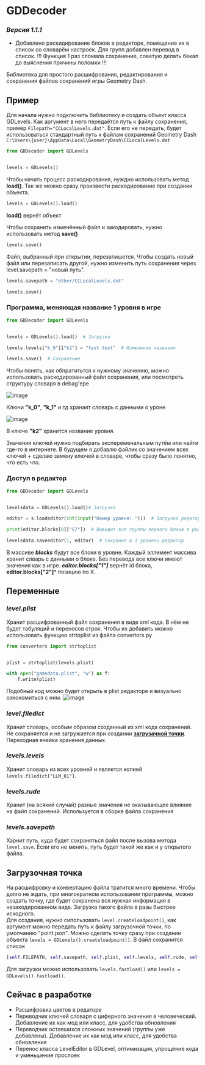 # GDDecoder

### *Версия 1.1.1*

- Добавлено раскидирование блоков в редакторе, помещение их в список со словарём настроек. Для групп добавлен перевод в список. !!! Функция 1 раз сломала сохранение, советую делать бекап до выяснения причины поломки !!!

Библиотека для простого расшифрования, редактирования и сохранения файлов сохранений игры Geometry Dash.

## Пример
Для начала нужно подключить библиотеку и создать объект класса GDLevels. Как аргумент в него передаётся путь к файлу сохранения, пример ```Filepath="CCLocalLevels.dat"```. Если его не передать, будет использоваться стандартный путь к файлам сохранений Geometry Dash ```C:\Users\{user}\AppData\Local\GeometryDash\CCLocalLevels.dat```
```python
from GDDecoder import GDLevels


levels = GDLevels()
```

Чтобы начать процесс раскодирования, нуждно использовать метод **load()**. Так же можно сразу произвести раскодирование при создании объекта.
```python
levels = GDLevels().load()
```
**load()** вернёт объект

Чтобы сохранить изменённый файл и закодировать, нужно использовать метод **save()**
```python
levels.save()
```
Файл, выбранный при открытии, перезапишется. Чтобы создать новый файл или перезаписать другой, нужно изменить путь сохранения через level.savepath = "новый путь".
```python
levels.savepath = "other/CCLocalLevels.dat"

levels.save()
```
### Программа, меняющая название 1 уровня в игре

```python
from GDDecoder import GDLevels


levels = GDLevels().load()  # Загрузка

levels.levels["k_0"]["k2"] = "test text"  # Изменение названия

levels.save()  # Сохранение
```

Чтобы понять, как обпратитьтся к нужному значению, можно использовать раскодированный файл сохранения, или посмотреть структуру словаря в debag'ере<br>

![image](https://user-images.githubusercontent.com/58140098/114270215-5f6f3580-9a35-11eb-8b8a-b6803d03cdbe.png)

Ключи **"k_0"**, **"k_1"** и тд хранаят словарь с данными о уроне<br>

![image](https://user-images.githubusercontent.com/58140098/114270272-a4936780-9a35-11eb-8a7d-693297e9b82e.png)

В ключе **"k2"** хранится название уровня.

Значения ключей нужно подбирать экспеременальным путём или найти где-то в интернете. В будущем я добавлю файлик со значением всех ключей + сделаю замену ключей в словаре, чтобы сразу было понятно, что есть что.

### Доступ в редактор

```python
from GDDecoder import GDLevels


levelsdata = GDLevels().load()# Загрузка

editor = s.loadeditor(int(input("Номер уровня: ")))  # Загрузка редатора из уровня

print(editor.blocks[0]["57"])  # Вывидит все группы первого блока в редаторе

levelsdata.saveeditor(1, editor)  # Сохранит в 1 уровень редактор

```

В массиве ***blocks*** будут все блоки в уровне. Каждый эллемент массива хранит слварь с данными о блоке. Без перевода все ключи имеют значения как в игре. ***editor.blocks["1"]*** вернёт id блока, **editor.blocks["2"]*** позицию по X.


## Переменные

### ***level.plist***
Хранит расшифрованный файл сохранения в виде xml кода. В нём не будет табуляций и переносов строк. Чтобы их добавить можно использовать функцию strtoplist из файла convertors.py
```python
from converters import strtoplist


plist = strtoplist(levels.plist)

with open("gamedata.plist", "w") as f:
    f.write(plist)
```
Подобный код можно будет открыть в plist редакторе и визуально ознокомиться с ним.
![image](https://user-images.githubusercontent.com/58140098/114268168-f635f500-9a29-11eb-9794-669b8985c703.png)

### ***level.filedict***
Хранит словарь, особым образом созданный из xml кода сохранений. Не сохраняется и не загружается при создании [**загрузачной точки**](https://github.com/NodusLorden/GDDecoder/blob/main/README.md#%D0%B7%D0%B0%D0%B3%D1%80%D1%83%D0%B7%D0%BE%D1%87%D0%BD%D0%B0%D1%8F-%D1%82%D0%BE%D1%87%D0%BA%D0%B0). Переходная ячейка хранения данных.

### ***levels.levels***
Хранит словарь из всех уровней и является копией ```levels.filedict["LLM_01"]```.

### ***levels.rude***
Хранит (на всякий случай) разные значения не оказывающее влияние на файл сохранений. Используется в сборке файла сохранения

### ***levels.savepath***
Харнит путь, куда будет сохраняться файл после вызова метода ```level.save```. Если его не менять, путь будет такой же как и у открытого файла.

## Загрузочная точка
На расшифровку и конвертацию файла тратится много времени. Чтобы долго не ждать, при многократном использовании программы, можно создать точку, где будет сохранена вся нужная информация в незакодированном виде. Загрузка такого файла в разы быстрее исходного.<br>
Для создания, нужно сипользовать ```level.createloadpoint()```, как аргумент можно передать путь к файлу загрузочной точки, по умолчанию "point.json". Можно сделать точку сразу при создании объекта ```levels = GDLevels().createloadpoint()```. В файл сохранится список
```python
[self.FILEPATH, self.savepath, self.plist, self.levels, self.rude, self.convertkey]
``` 
Для загрузки можно использовать ```levels.fastload()``` или ```levels = GDLevels().fastload()```.




## Сейчас в разработке

- Расшифровка цветов в редаторе
- Переводчик ключей словаря с циферного значения в человеческий. Добавление их как мод или класс, для удобства обновления
- Переводчик оставшихся сложных значений (группы уже добавлены). Добавление их как мод или класс, для удобства обновления
- Перенос класса LevelEditor в GDLevel, оптимизация, упрощение кода и уменьшение прослоек
